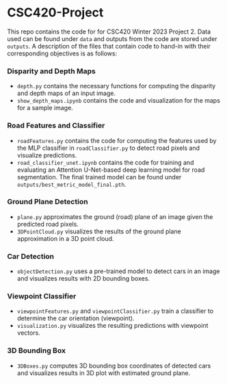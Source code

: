 # CSC420-Project
This repo contains the code for for CSC420 Winter 2023 Project 2. Data used can be found under `data` and outputs from the code are stored under `outputs`.
A description of the files that contain code to hand-in with their corresponding objectives is as follows:   

### Disparity and Depth Maps
* `depth.py` contains the necessary functions for computing the disparity and depth maps of an input image. 
* `show_depth_maps.ipynb` contains the code and visualization for the maps for a sample image. 

### Road Features and Classifier
* `roadFeatures.py` contains the code for computing the features used by the MLP classifier in  `roadClassifier.py` to detect road pixels
and visualize predictions. 
* `road_classifier_unet.ipynb` contains the code for training and evaluating an Attention U-Net-based deep learning model for road segmentation. 
The final trained model can be found under `outputs/best_metric_model_final.pth`. 

### Ground Plane Detection 
* `plane.py` approximates the ground (road) plane of an image given the predicted road pixels. 
* `3DPointCloud.py` visualizes the results of the ground plane approximation in a 3D point cloud. 

### Car Detection
* `objectDetection.py` uses a pre-trained model to detect cars in an image and visualizes results with 2D bounding boxes. 

### Viewpoint Classifier 
* `viewpointFeatures.py` and `viewpointClassifier.py` train a classifier to determine the car orientation (viewpoint). 
* `visualization.py` visualizes the resulting predictions with viewpoint vectors.

### 3D Bounding Box
* `3DBoxes.py` computes 3D bounding box coordinates of detected cars and visualizes results in 3D plot with estimated ground plane. 
